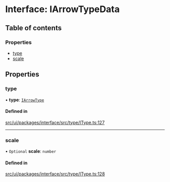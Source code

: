 # Interface: IArrowTypeData

## Table of contents

### Properties

- [type](IArrowTypeData.md#type)
- [scale](IArrowTypeData.md#scale)

## Properties

### type

• **type**: [`IArrowType`](../modules.md#iarrowtype)

#### Defined in

[src/ui/packages/interface/src/type/IType.ts:127](https://github.com/leaferjs/leafer-ui/blob/60106e52e15189ef407f949c7d78e5668e97d1c6/packages/interface/src/type/IType.ts#L127)

___

### scale

• `Optional` **scale**: `number`

#### Defined in

[src/ui/packages/interface/src/type/IType.ts:128](https://github.com/leaferjs/leafer-ui/blob/60106e52e15189ef407f949c7d78e5668e97d1c6/packages/interface/src/type/IType.ts#L128)
